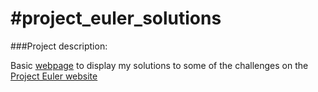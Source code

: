 #project_euler_solutions
=======================

###Project description:

Basic [webpage](http://htmlpreview.github.io/?https://github.com/letsboogey/project_euler_solutions/blob/master/index.html) to display my solutions to some of the challenges on the [Project Euler website](http://projecteuler.net/problems)


